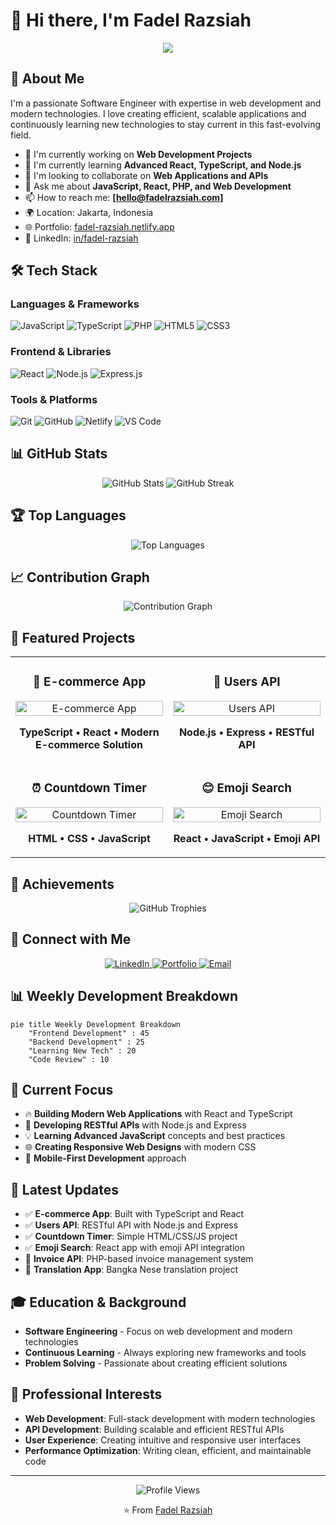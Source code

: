 # 👋 Hi there, I'm Fadel Razsiah

<div align="center">
  <img src="https://readme-typing-svg.vercel.app/?lines=Welcome+to+my+GitHub+profile!;I'm+a+Software+Engineer;Passionate+about+web+development!&center=true&width=500&height=50">
</div>

## 🚀 About Me

I'm a passionate Software Engineer with expertise in web development and modern technologies. I love creating efficient, scalable applications and continuously learning new technologies to stay current in this fast-evolving field.

- 🔭 I'm currently working on **Web Development Projects**
- 🌱 I'm currently learning **Advanced React, TypeScript, and Node.js**
- 👯 I'm looking to collaborate on **Web Applications and APIs**
- 💬 Ask me about **JavaScript, React, PHP, and Web Development**
- 📫 How to reach me: **[hello@fadelrazsiah.com]**
- 🌍 Location: Jakarta, Indonesia
- 🌐 Portfolio: [fadel-razsiah.netlify.app](https://fadel-razsiah.com/)
- 💼 LinkedIn: [in/fadel-razsiah](https://linkedin.com/in/fadel-razsiah)

## 🛠️ Tech Stack

### Languages & Frameworks

![JavaScript](https://img.shields.io/badge/-JavaScript-F7DF1E?style=flat-square&logo=javascript&logoColor=black)
![TypeScript](https://img.shields.io/badge/-TypeScript-007ACC?style=flat-square&logo=typescript&logoColor=white)
![PHP](https://img.shields.io/badge/-PHP-777BB4?style=flat-square&logo=php&logoColor=white)
![HTML5](https://img.shields.io/badge/-HTML5-E34F26?style=flat-square&logo=html5&logoColor=white)
![CSS3](https://img.shields.io/badge/-CSS3-1572B6?style=flat-square&logo=css3&logoColor=white)

### Frontend & Libraries

![React](https://img.shields.io/badge/-React-61DAFB?style=flat-square&logo=react&logoColor=black)
![Node.js](https://img.shields.io/badge/-Node.js-339933?style=flat-square&logo=node.js&logoColor=white)
![Express.js](https://img.shields.io/badge/-Express.js-000000?style=flat-square&logo=express&logoColor=white)

### Tools & Platforms

![Git](https://img.shields.io/badge/-Git-F05032?style=flat-square&logo=git&logoColor=white)
![GitHub](https://img.shields.io/badge/-GitHub-181717?style=flat-square&logo=github&logoColor=white)
![Netlify](https://img.shields.io/badge/-Netlify-00C7B7?style=flat-square&logo=netlify&logoColor=white)
![VS Code](https://img.shields.io/badge/-VS%20Code-007ACC?style=flat-square&logo=visual-studio-code&logoColor=white)

## 📊 GitHub Stats

<div align="center">
  <img src="https://github-readme-stats.vercel.app/api?username=fadelrazh&show_icons=true&theme=radical&hide_border=true" alt="GitHub Stats">
  <img src="https://github-readme-streak-stats.herokuapp.com/?user=fadelrazh&theme=radical&hide_border=true" alt="GitHub Streak">
</div>

## 🏆 Top Languages

<div align="center">
  <img src="https://github-readme-stats.vercel.app/api/top-langs/?username=fadelrazh&layout=compact&theme=radical&hide_border=true" alt="Top Languages">
</div>

## 📈 Contribution Graph

<div align="center">
  <img src="https://github-readme-activity-graph.vercel.app/graph?username=fadelrazh&theme=radical&hide_border=true" alt="Contribution Graph">
</div>

## 🎯 Featured Projects

<table>
  <tr>
    <td width="50%">
      <h3 align="center">🛒 E-commerce App</h3>
      <p align="center">
        <a href="https://github.com/fadelrazh/e-commerce" target="_blank">
          <img src="https://github-readme-stats.vercel.app/api/pin/?username=fadelrazh&repo=e-commerce&theme=radical" width="100%" alt="E-commerce App"/>
        </a>
      </p>
      <p align="center">
        <strong>TypeScript • React • Modern E-commerce Solution</strong>
      </p>
    </td>
    <td width="50%">
      <h3 align="center">👥 Users API</h3>
      <p align="center">
        <a href="https://github.com/fadelrazh/users-api" target="_blank">
          <img src="https://github-readme-stats.vercel.app/api/pin/?username=fadelrazh&repo=users-api&theme=radical" width="100%" alt="Users API"/>
        </a>
      </p>
      <p align="center">
        <strong>Node.js • Express • RESTful API</strong>
      </p>
    </td>
  </tr>
  <tr>
    <td width="50%">
      <h3 align="center">⏰ Countdown Timer</h3>
      <p align="center">
        <a href="https://github.com/fadelrazh/countdown-timer" target="_blank">
          <img src="https://github-readme-stats.vercel.app/api/pin/?username=fadelrazh&repo=countdown-timer&theme=radical" width="100%" alt="Countdown Timer"/>
        </a>
      </p>
      <p align="center">
        <strong>HTML • CSS • JavaScript</strong>
      </p>
    </td>
    <td width="50%">
      <h3 align="center">😊 Emoji Search</h3>
      <p align="center">
        <a href="https://github.com/fadelrazh/react-emoji-seacrh" target="_blank">
          <img src="https://github-readme-stats.vercel.app/api/pin/?username=fadelrazh&repo=react-emoji-seacrh&theme=radical" width="100%" alt="Emoji Search"/>
        </a>
      </p>
      <p align="center">
        <strong>React • JavaScript • Emoji API</strong>
      </p>
    </td>
  </tr>
</table>

## 🏅 Achievements

<div align="center">
  <img src="https://github-profile-trophy.vercel.app/?username=fadelrazh&theme=radical&no-frame=true&no-bg=false&margin-w=4" alt="GitHub Trophies">
</div>

## 🔗 Connect with Me

<div align="center">
  <a href="https://linkedin.com/in/fadel-razsiah" target="_blank">
    <img src="https://img.shields.io/badge/-LinkedIn-0077B5?style=flat-square&logo=linkedin&logoColor=white" alt="LinkedIn">
  </a>
  <a href="https://fadel-razsiah.netlify.app/" target="_blank">
    <img src="https://img.shields.io/badge/-Portfolio-FF5722?style=flat-square&logo=todoist&logoColor=white" alt="Portfolio">
  </a>
  <a href="mailto:hello@fadelrazsiah.com">
    <img src="https://img.shields.io/badge/-Email-D14836?style=flat-square&logo=gmail&logoColor=white" alt="Email">
  </a>
</div>

## 📊 Weekly Development Breakdown

```mermaid
pie title Weekly Development Breakdown
    "Frontend Development" : 45
    "Backend Development" : 25
    "Learning New Tech" : 20
    "Code Review" : 10
```

## 🎯 Current Focus

- 🔥 **Building Modern Web Applications** with React and TypeScript
- 🚀 **Developing RESTful APIs** with Node.js and Express
- 💡 **Learning Advanced JavaScript** concepts and best practices
- 🌐 **Creating Responsive Web Designs** with modern CSS
- 📱 **Mobile-First Development** approach

## 📝 Latest Updates

- ✅ **E-commerce App**: Built with TypeScript and React
- ✅ **Users API**: RESTful API with Node.js and Express
- ✅ **Countdown Timer**: Simple HTML/CSS/JS project
- ✅ **Emoji Search**: React app with emoji API integration
- 🔄 **Invoice API**: PHP-based invoice management system
- 🔄 **Translation App**: Bangka Nese translation project

## 🎓 Education & Background

- **Software Engineering** - Focus on web development and modern technologies
- **Continuous Learning** - Always exploring new frameworks and tools
- **Problem Solving** - Passionate about creating efficient solutions

## 💼 Professional Interests

- **Web Development**: Full-stack development with modern technologies
- **API Development**: Building scalable and efficient RESTful APIs
- **User Experience**: Creating intuitive and responsive user interfaces
- **Performance Optimization**: Writing clean, efficient, and maintainable code

---

<div align="center">
  <img src="https://komarev.com/ghpvc/?username=fadelrazh&style=flat-square&color=blue" alt="Profile Views">
  
  ⭐ From [Fadel Razsiah](https://github.com/fadelrazh)
</div>

